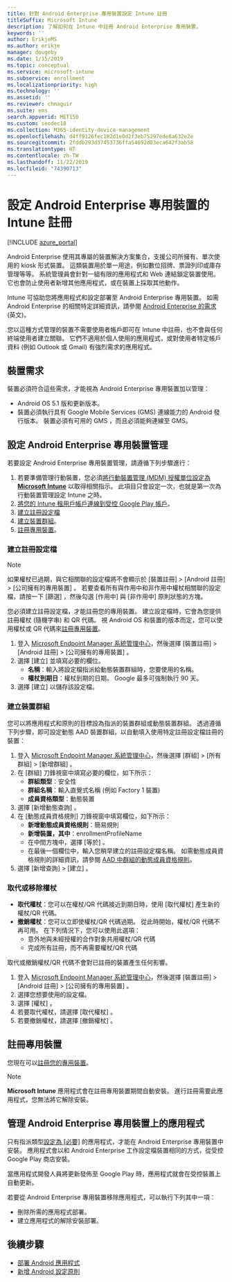 ```yaml
---
title: 針對 Android Enterprise 專用裝置設定 Intune 註冊
titleSuffix: Microsoft Intune
description: 了解如何在 Intune 中註冊 Android Enterprise 專用裝置。
keywords: ''
author: ErikjeMS
ms.author: erikje
manager: dougeby
ms.date: 1/15/2019
ms.topic: conceptual
ms.service: microsoft-intune
ms.subservice: enrollment
ms.localizationpriority: high
ms.technology: ''
ms.assetid: ''
ms.reviewer: chmaguir
ms.suite: ems
search.appverid: MET150
ms.custom: seodec18
ms.collection: M365-identity-device-management
ms.openlocfilehash: d4ff9126fec182d1e0d2f3eb75297ede8a632e2e
ms.sourcegitcommit: 2fddb293d37453736ffa54692d03eca642f3ab58
ms.translationtype: HT
ms.contentlocale: zh-TW
ms.lasthandoff: 11/22/2019
ms.locfileid: "74390713"
---
```

# <a name="set-up-intune-enrollment-of-android-enterprise-dedicated-devices"></a>設定 Android Enterprise 專用裝置的 Intune 註冊

[!INCLUDE [azure_portal](../includes/azure_portal.md)]

Android Enterprise 使用其專屬的裝置解決方案集合，支援公司所擁有、單次使用的 kiosk 形式裝置。 這類裝置用於單一用途，例如數位招牌、票證列印或庫存管理等等。 系統管理員會針對一組有限的應用程式和 Web 連結鎖定裝置使用。 它也會防止使用者新增其他應用程式，或在裝置上採取其他動作。

Intune 可協助您將應用程式和設定部署至 Android Enterprise 專用裝置。 如需 Android Enterprise 的相關特定詳細資訊，請參閱 [Android Enterprise 的需求](https://support.google.com/work/android/answer/6174145?hl=en&ref_topic=6151012) \(英文\)。

您以這種方式管理的裝置不需要使用者帳戶即可在 Intune 中註冊，也不會與任何終端使用者建立關聯。 它們不適用於個人使用的應用程式，或對使用者特定帳戶資料 (例如 Outlook 或 Gmail) 有強烈需求的應用程式。

## <a name="device-requirements"></a>裝置需求

裝置必須符合這些需求，才能視為 Android Enterprise 專用裝置加以管理：

- Android OS 5.1 版和更新版本。
- 裝置必須執行具有 Google Mobile Services (GMS) 連線能力的 Android 發行版本。 裝置必須有可用的 GMS ，而且必須能夠連線至 GMS。

## <a name="set-up-android-enterprise-dedicated-device-management"></a>設定 Android Enterprise 專用裝置管理

若要設定 Android Enterprise 專用裝置管理，請遵循下列步驟進行：

1. 若要準備管理行動裝置，您必須[將行動裝置管理 (MDM) 授權單位設定為 **Microsoft Intune**](../fundamentals/mdm-authority-set.md) 以取得相關指示。 此項目只會設定一次，也就是第一次為行動裝置管理設定 Intune 之時。
2. [將您的 Intune 租用戶帳戶連線到受控 Google Play 帳戶](connect-intune-android-enterprise.md)。
3. [建立註冊設定檔](#create-an-enrollment-profile)
4. [建立裝置群組](#create-a-device-group)。
5. [註冊專用裝置](#enroll-the-dedicated-devices)。

### <a name="create-an-enrollment-profile"></a>建立註冊設定檔

> [!NOTE]
> 如果權杖已過期，與它相關聯的設定檔將不會顯示於 [裝置註冊]   > [Android 註冊]   > [公司擁有的專用裝置]  。 若要查看所有與作用中和非作用中權杖相關聯的設定檔，請按一下 [篩選]  ，然後勾選 [作用中] 與 [非作用中] 原則狀態的方塊。 

您必須建立註冊設定檔，才能註冊您的專用裝置。 建立設定檔時，它會為您提供註冊權杖 (隨機字串) 和 QR 代碼。 視 Android OS 和裝置的版本而定，您可以使用權杖或 QR 代碼來[註冊專用裝置](#enroll-the-dedicated-devices)。

1. 登入 [Microsoft Endpoint Manager 系統管理中心](https://go.microsoft.com/fwlink/?linkid=2109431)，然後選擇 [裝置註冊]   > [Android 註冊]   > [公司擁有的專用裝置]  。
2. 選擇 [建立]  並填寫必要的欄位。
    - **名稱**：輸入將設定檔指派給動態裝置群組時，您要使用的名稱。
    - **權杖到期日**：權杖到期的日期。 Google 最多可強制執行 90 天。
3. 選擇 [建立]  以儲存該設定檔。

### <a name="create-a-device-group"></a>建立裝置群組

您可以將應用程式和原則的目標設為指派的裝置群組或動態裝置群組。 透過遵循下列步驟，即可設定動態 AAD 裝置群組，以自動填入使用特定註冊設定檔註冊的裝置：

1. 登入 [Microsoft Endpoint Manager 系統管理中心](https://go.microsoft.com/fwlink/?linkid=2109431)，然後選擇 [群組]   > [所有群組]   > [新增群組]  。
2. 在 [群組]  刀鋒視窗中填寫必要的欄位，如下所示：
    - **群組類型**：安全性
    - **群組名稱**：輸入直覺式名稱 (例如 Factory 1 裝置)
    - **成員資格類型**：動態裝置
3. 選擇 [新增動態查詢]  。
4. 在 [動態成員資格規則]  刀鋒視窗中填寫欄位，如下所示：
    - **新增動態成員資格規則**：簡易規則
    - **新增裝置，其中**：enrollmentProfileName
    - 在中間方塊中，選擇 [等於]  。
    - 在最後一個欄位中，輸入您稍早建立的註冊設定檔名稱。
    如需動態成員資格規則的詳細資訊，請參閱 [AAD 中群組的動態成員資格規則](https://docs.microsoft.com/azure/active-directory/users-groups-roles/groups-dynamic-membership)。 
5. 選擇 [新增查詢]   > [建立]  。

### <a name="replace-or-remove-tokens"></a>取代或移除權杖

- **取代權杖**：您可以在權杖/QR 代碼接近到期日時，使用 [取代權杖] 產生新的權杖/QR 代碼。
- **撤銷權杖**：您可以立即使權杖/QR 代碼過期。 從此時開始，權杖/QR 代碼不再可用。 在下列情況下，您可以使用此選項：
  - 意外地與未經授權的合作對象共用權杖/QR 代碼
  - 完成所有註冊，而不再需要權杖/QR 代碼

取代或撤銷權杖/QR 代碼不會對已註冊的裝置產生任何影響。

1. 登入 [Microsoft Endpoint Manager 系統管理中心](https://go.microsoft.com/fwlink/?linkid=2109431)，然後選擇 [裝置註冊]   > [Android 註冊]   > [公司擁有的專用裝置]  。
2. 選擇您想要使用的設定檔。
3. 選擇 [權杖]  。
4. 若要取代權杖，請選擇 [取代權杖]  。
5. 若要撤銷權杖，請選擇 [撤銷權杖]  。

## <a name="enroll-the-dedicated-devices"></a>註冊專用裝置

您現在可以[註冊您的專用裝置](android-dedicated-devices-fully-managed-enroll.md)。

> [!NOTE]
> **Microsoft Intune** 應用程式會在註冊專用裝置期間自動安裝。  進行註冊需要此應用程式，您無法將它解除安裝。 

## <a name="managing-apps-on-android-enterprise-dedicated-devices"></a>管理 Android Enterprise 專用裝置上的應用程式

只有指派類型[設定為 [必要]](../apps/apps-deploy.md#assign-an-app) 的應用程式，才能在 Android Enterprise 專用裝置中安裝。 應用程式會以和 Android Enterprise 工作設定檔裝置相同的方式，從受控 Google Play 商店安裝。

當應用程式開發人員將更新發佈至 Google Play 時，應用程式就會在受控裝置上自動更新。

若要從 Android Enterprise 專用裝置移除應用程式，可以執行下列其中一項：
- 刪除所需的應用程式部署。
- 建立應用程式的解除安裝部署。

## <a name="next-steps"></a>後續步驟
- [部署 Android 應用程式](../apps/apps-deploy.md)
- [新增 Android 設定原則](../configuration/device-profiles.md)

